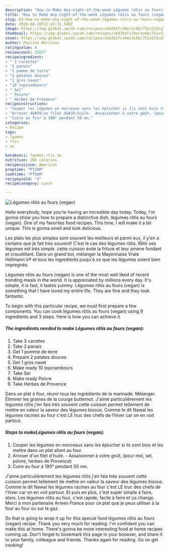 ```yaml
---
description: "How to Make Any-night-of-the-week ​Légumes rôtis au fours (vegan)"
title: "How to Make Any-night-of-the-week ​Légumes rôtis au fours (vegan)"
slug: 63-how-to-make-any-night-of-the-week-legumes-rotis-au-fours-vegan
date: 2020-08-10T22:43:31.540Z
image: https://img-global.cpcdn.com/recipes/cb42b1fc34ec3c6b/751x532cq70/legumes-rotis-au-fours-vegan-photo-principale-de-la-recette.jpg
thumbnail: https://img-global.cpcdn.com/recipes/cb42b1fc34ec3c6b/751x532cq70/legumes-rotis-au-fours-vegan-photo-principale-de-la-recette.jpg
cover: https://img-global.cpcdn.com/recipes/cb42b1fc34ec3c6b/751x532cq70/legumes-rotis-au-fours-vegan-photo-principale-de-la-recette.jpg
author: Pauline Morrison
ratingvalue: 4
reviewcount: 15837
recipeingredient:
- " 3 carottes"
- "2 panais"
- "1 pomme de terre"
- "2 patates douces"
- "1 gros navet"
- "10 topinambours"
- " Sel"
- " Poivre"
- " Herbes de Provence"
recipeinstructions:
- "​Couper les légumes en morceaux sans les éplucher si ils sont bios​ et les mettre dans un plat allant au four."
- "Arroser d&#39;un filet d&#39;huile.  ​Assaisonner à votre goût, (pour moi, sel, poivre, herbes de Provence​)​"
- "Cuire au four à 190° pendant 50 mn."
categories:
- Recipe
tags:
- lgumes
- rtis
- au

katakunci: lgumes rtis au 
nutrition: 266 calories
recipecuisine: American
preptime: "PT26M"
cooktime: "PT56M"
recipeyield: "3"
recipecategory: Lunch

---
```



![​Légumes rôtis au fours (vegan)](https://img-global.cpcdn.com/recipes/cb42b1fc34ec3c6b/751x532cq70/legumes-rotis-au-fours-vegan-photo-principale-de-la-recette.jpg)

Hello everybody, hope you're having an incredible day today. Today, I'm gonna show you how to prepare a distinctive dish, ​légumes rôtis au fours (vegan). One of my favorites food recipes. This time, I will make it a bit unique. This is gonna smell and look delicious.

Les plats les plus simples sont souvent les meilleurs et parmi eux, il y&#39;en a certains que je fait très souvent! C&#39;est le cas des légumes rôtis. Rôtir ses légumes est très simple. cette cuisson évite la friture et leur amène fondant et croustillant. Dans un grand bol, mélanger la Mayonnaise Vraie Hellmann&#39;s® et tous les ingredients jusqu&#39;à ce que les légumes soient bien impregnés.

​Légumes rôtis au fours (vegan) is one of the most well liked of recent trending meals in the world. It is appreciated by millions every day. It's simple, it is fast, it tastes yummy. ​Légumes rôtis au fours (vegan) is something that I have loved my entire life. They are fine and they look fantastic.


To begin with this particular recipe, we must first prepare a few components. You can cook ​légumes rôtis au fours (vegan) using 9 ingredients and 3 steps. Here is how you can achieve it.

<!--inarticleads1-->

##### The ingredients needed to make ​Légumes rôtis au fours (vegan):

1. Take  ​3 carottes
1. Take 2 panais
1. Get 1 pomme de terre
1. Prepare 2 patates douces
1. Get 1 gros navet
1. Make ready 10 topinambours
1. Take  Sel
1. Make ready  Poivre
1. Take  Herbes de Provence


Dans un plat à four, réunir tous les ingrédients de la marinade. Mélanger. Éliminer les graines de la courge butternut. J&#39;aime particulièrement les légumes rôtis j&#39;en fais très souvent cette cuisson permet tellement de mettre en valeur la saveur des légumes bisous. Comme le dit Nawal les légumes racines au four c&#39;est LE truc des chefs de l&#39;hiver car on en voit partout. 

<!--inarticleads2-->

##### Steps to make ​Légumes rôtis au fours (vegan):

1. ​Couper les légumes en morceaux sans les éplucher si ils sont bios​ et les mettre dans un plat allant au four.
1. Arroser d&#39;un filet d&#39;huile.  - ​Assaisonner à votre goût, (pour moi, sel, poivre, herbes de Provence​)​
1. Cuire au four à 190° pendant 50 mn.


J&#39;aime particulièrement les légumes rôtis j&#39;en fais très souvent cette cuisson permet tellement de mettre en valeur la saveur des légumes bisous. Comme le dit Nawal les légumes racines au four c&#39;est LE truc des chefs de l&#39;hiver car on en voit partout. Et puis en plus, c&#39;est super simple à faire, alors. Les légumes rôtis au four, c&#39;est rapide, facile à faire et ça change. Merci à mon partenaire Armen France pour ce plat que je peux utiliser à la four au four ou sur le gaz. 

So that is going to wrap it up for this special food ​légumes rôtis au fours (vegan) recipe. Thank you very much for reading. I'm confident you can make this at home. There's gonna be more interesting food at home recipes coming up. Don't forget to bookmark this page in your browser, and share it to your family, colleague and friends. Thanks again for reading. Go on get cooking!
